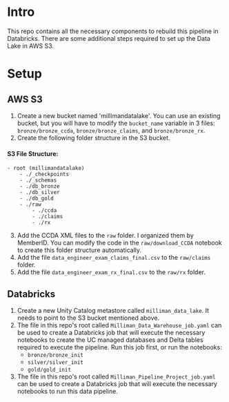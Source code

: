 # Intro
This repo contains all the necessary components to rebuild this pipeline in Databricks. There are some additional steps required to set up the Data Lake in AWS S3.

# Setup
## AWS S3
1. Create a new bucket named 'millimandatalake'. You can use an existing bucket, but you will have to modify the `bucket_name` variable in 3 files: `bronze/bronze_ccda`, `bronze/bronze_claims`, and `bronze/bronze_rx`.
2. Create the following folder structure in the S3 bucket.

#### S3 File Structure:
    - root (millimandatalake)
        - ./_checkpoints
        - ./_schemas
        - ./db_bronze
        - ./db_silver
        - ./db_gold
        - ./raw
            - ./ccda
            - ./claims
            - ./rx

3. Add the CCDA XML files to the `raw` folder. I organized them by MemberID. You can modify the code in the `raw/download_CCDA` notebook to create this folder structure automatically.
4. Add the file `data_engineer_exam_claims_final.csv` to the `raw/claims` folder.
5. Add the file `data_engineer_exam_rx_final.csv` to the `raw/rx` folder.

## Databricks
1. Create a new Unity Catalog metastore called `milliman_data_lake`. It needs to point to the S3 bucket mentioned above.
2. The file in this repo's root called `Milliman_Data_Warehouse_job.yaml` can be used to create a Databricks job that will execute the necessary notebooks to create the UC managed databases and Delta tables required to execute the pipeline. Run this job first, or run the notebooks:
    - `bronze/bronze_init`
    - `silver/silver_init`
    - `gold/gold_init`
3. The file in this repo's root called `Milliman_Pipeline_Project_job.yaml` can be used to create a Databricks job that will execute the necessary notebooks to run this data pipeline.



